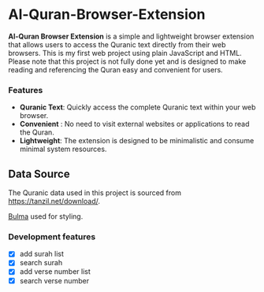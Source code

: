 # Al-Quran-Browser-Extension

**Al-Quran Browser Extension** is a simple and lightweight browser extension that allows users to access the Quranic text directly from their web browsers. This is my first web project using plain JavaScript and HTML. Please note that this project is not fully done yet and is designed to make reading and referencing the Quran easy and convenient for users.

### Features

- **Quranic Text**: Quickly access the complete Quranic text within your web browser.
- **Convenient** : No need to visit external websites or applications to read the Quran.
- **Lightweight**: The extension is designed to be minimalistic and consume minimal system resources.

## Data Source

The Quranic data used in this project is sourced from https://tanzil.net/download/.

[Bulma](https://bulma.io/) used for styling.

### Development features

- [x] add surah list
- [x] search surah
- [x] add verse number list
- [x] search verse number
